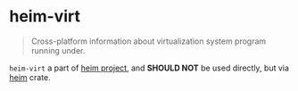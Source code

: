 # heim-virt

> Cross-platform information about virtualization system program running under.

`heim-virt` a part of [heim project](https://github.com/heim-rs),
and **SHOULD NOT** be used directly,
but via [heim](https://crates.io/crates/heim) crate.
